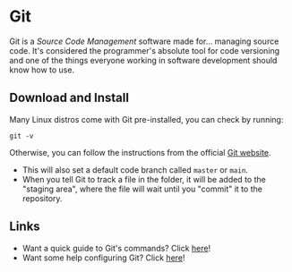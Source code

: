 # Git

Git is a _Source Code Management_ software made for... managing source code. It's considered the programmer's absolute tool for code versioning and one of the things everyone working in software development should know how to use.

## Download and Install

Many Linux distros come with Git pre-installed, you can check by running:

```
git -v
```

Otherwise, you can follow the instructions from the official [Git website](https://git-scm.com/).

- This will also set a default code branch called `master` or `main`.
- When you tell Git to track a file in the folder, it will be added to the "staging area", where the file will wait until you "commit" it to the repository.

## Links

- Want a quick guide to Git's commands? Click [here](commands.md)!
- Want some help configuring Git? Click [here](config.md)!